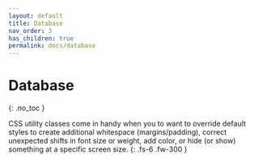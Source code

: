 ```yaml
---
layout: default
title: Database
nav_order: 3
has_children: true
permalink: docs/database
---
```


# Database
{: .no_toc }

CSS utility classes come in handy when you to want to override default styles to create additional whitespace (margins/padding), correct unexpected shifts in font size or weight, add color, or hide (or show) something at a specific screen size.
{: .fs-6 .fw-300 }

